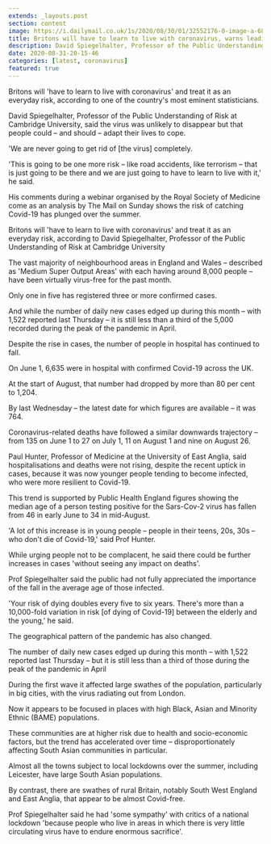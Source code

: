 ```yaml
---
extends: _layouts.post
section: content
image: https://i.dailymail.co.uk/1s/2020/08/30/01/32552176-0-image-a-68_1598748912143.jpg 
title: Britons will have to learn to live with coronavirus, warns leading statistician  
description: David Spiegelhalter, Professor of the Public Understanding of Risk at Cambridge University, said the virus was unlikely to disappear but that people could - and should - adapt their lives to cope. 
date: 2020-08-31-20-15-46 
categories: [latest, coronavirus] 
featured: true 
--- 
```

Britons will 'have to learn to live with coronavirus' and treat it as an everyday risk, according to one of the country's most eminent statisticians.

David Spiegelhalter, Professor of the Public Understanding of Risk at Cambridge University, said the virus was unlikely to disappear but that people could – and should – adapt their lives to cope.

'We are never going to get rid of [the virus] completely. 

'This is going to be one more risk – like road accidents, like terrorism – that is just going to be there and we are just going to have to learn to live with it,' he said.

His comments during a webinar organised by the Royal Society of Medicine come as an analysis by The Mail on Sunday shows the risk of catching Covid-19 has plunged over the summer.

Britons will 'have to learn to live with coronavirus' and treat it as an everyday risk, according to David Spiegelhalter, Professor of the Public Understanding of Risk at Cambridge University 

The vast majority of neighbourhood areas in England and Wales – described as 'Medium Super Output Areas' with each having around 8,000 people – have been virtually virus-free for the past month. 

Only one in five has registered three or more confirmed cases.

And while the number of daily new cases edged up during this month – with 1,522 reported last Thursday – it is still less than a third of the 5,000 recorded during the peak of the pandemic in April.

Despite the rise in cases, the number of people in hospital has continued to fall. 

On June 1, 6,635 were in hospital with confirmed Covid-19 across the UK. 

At the start of August, that number had dropped by more than 80 per cent to 1,204. 

By last Wednesday – the latest date for which figures are available – it was 764.

Coronavirus-related deaths have followed a similar downwards trajectory – from 135 on June 1 to 27 on July 1, 11 on August 1 and nine on August 26.

Paul Hunter, Professor of Medicine at the University of East Anglia, said hospitalisations and deaths were not rising, despite the recent uptick in cases, because it was now younger people tending to become infected, who were more resilient to Covid-19.

This trend is supported by Public Health England figures showing the median age of a person testing positive for the Sars-Cov-2 virus has fallen from 46 in early June to 34 in mid-August.

'A lot of this increase is in young people – people in their teens, 20s, 30s – who don't die of Covid-19,' said Prof Hunter.

While urging people not to be complacent, he said there could be further increases in cases 'without seeing any impact on deaths'.

Prof Spiegelhalter said the public had not fully appreciated the importance of the fall in the average age of those infected. 

'Your risk of dying doubles every five to six years. There's more than a 10,000-fold variation in risk [of dying of Covid-19] between the elderly and the young,' he said.

The geographical pattern of the pandemic has also changed. 

The number of daily new cases edged up during this month – with 1,522 reported last Thursday – but it is still less than a third of those during the peak of the pandemic in April

During the first wave it affected large swathes of the population, particularly in big cities, with the virus radiating out from London.

Now it appears to be focused in places with high Black, Asian and Minority Ethnic (BAME) populations. 

These communities are at higher risk due to health and socio-economic factors, but the trend has accelerated over time – disproportionately affecting South Asian communities in particular.

Almost all the towns subject to local lockdowns over the summer, including Leicester, have large South Asian populations.

By contrast, there are swathes of rural Britain, notably South West England and East Anglia, that appear to be almost Covid-free.

Prof Spiegelhalter said he had 'some sympathy' with critics of a national lockdown 'because people who live in areas in which there is very little circulating virus have to endure enormous sacrifice'.

